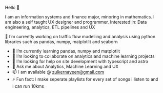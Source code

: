 Hello 👋

I am an information systems and finance major, minoring in mathematics. I am also a self taught UX designer and programmer. 
Interested in: Data engineering, analytics, ETL pipelines and UX

🔭 I’m currently working on traffic flow modelling and analysis using python libraries such as  pandas, numpy, matplotlit and seaborn 
- 🌱 I’m currently learning pandas, numpy and matplotlit
- 👯 I’m looking to collaborate on analytics and machine learning projects
- 🤔 I’m looking for help on site development with typescript and astro
- 💬 Ask me about Analytics, Machine Learning and UX
- 📫 I am available @ zulkernayeen@gmail.com
- ⚡ Fun fact: I make seperate playlists for every set of songs i listen to and I can run 10kms
